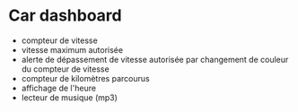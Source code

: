 # Car dashboard
* compteur de vitesse
* vitesse maximum autorisée
* alerte de dépassement de vitesse autorisée par changement de couleur du compteur de vitesse
* compteur de kilomètres parcourus
* affichage de l'heure
* lecteur de musique (mp3)